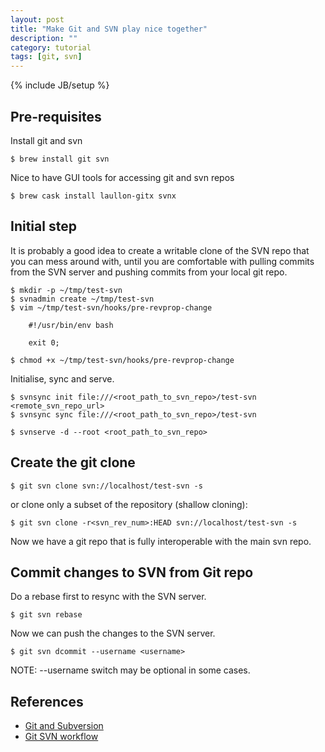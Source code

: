 ```yaml
---
layout: post
title: "Make Git and SVN play nice together"
description: ""
category: tutorial 
tags: [git, svn]
---
```

{% include JB/setup %}


## Pre-requisites

Install git and svn

    $ brew install git svn

Nice to have GUI tools for accessing git and svn repos

    $ brew cask install laullon-gitx svnx


## Initial step

It is probably a good idea to create a writable clone of the SVN repo that you can mess around with, until you are comfortable with pulling commits from the SVN server and pushing commits from your local git repo.

    $ mkdir -p ~/tmp/test-svn
    $ svnadmin create ~/tmp/test-svn
    $ vim ~/tmp/test-svn/hooks/pre-revprop-change

        #!/usr/bin/env bash

        exit 0;

    $ chmod +x ~/tmp/test-svn/hooks/pre-revprop-change

Initialise, sync and serve.

    $ svnsync init file:///<root_path_to_svn_repo>/test-svn <remote_svn_repo_url>
    $ svnsync sync file:///<root_path_to_svn_repo>/test-svn

    $ svnserve -d --root <root_path_to_svn_repo>


## Create the git clone

    $ git svn clone svn://localhost/test-svn -s

or clone only a subset of the repository (shallow cloning):

    $ git svn clone -r<svn_rev_num>:HEAD svn://localhost/test-svn -s

Now we have a git repo that is fully interoperable with the main svn repo.


## Commit changes to SVN from Git repo

Do a rebase first to resync with the SVN server.

    $ git svn rebase

Now we can push the changes to the SVN server.

    $ git svn dcommit --username <username>

NOTE: --username switch may be optional in some cases.


## References

* [Git and Subversion](http://git-scm.com/book/en/v1/Git-and-Other-Systems-Git-and-Subversion)
* [Git SVN workflow](http://andy.delcambre.com/2008/03/04/git-svn-workflow.html)
